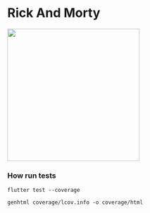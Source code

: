 # Rick And Morty

<img src="https://github.com/gabrielferreir/rick-and-morty-app/blob/master/screenshot/list.gif?raw=true" width="300" />

### How run tests

```flutter test --coverage```

```genhtml coverage/lcov.info -o coverage/html```

